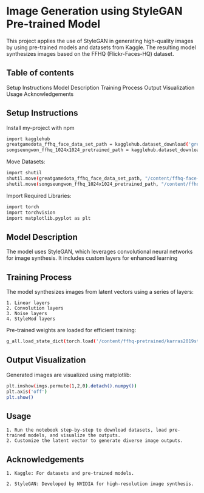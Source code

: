 
# Image Generation using StyleGAN Pre-trained Model


This project applies the use of StyleGAN in generating high-quality images by using pre-trained models and datasets from Kaggle. The resulting model synthesizes images based on the FFHQ (Flickr-Faces-HQ) dataset.




## Table of contents

Setup Instructions
Model Description
Training Process
Output Visualization
Usage
Acknowledgements
## Setup Instructions


Install my-project with npm

```bash
import kagglehub
greatgamedota_ffhq_face_data_set_path = kagglehub.dataset_download('greatgamedota/ffhq-face-data-set')
songseungwon_ffhq_1024x1024_pretrained_path = kagglehub.dataset_download('songseungwon/ffhq-1024x1024-pretrained')

```


Move Datasets:

```bash
import shutil
shutil.move(greatgamedota_ffhq_face_data_set_path, "/content/ffhq-face-data-set")
shutil.move(songseungwon_ffhq_1024x1024_pretrained_path, "/content/ffhq-pretrained")


```
    
    
Import Required Libraries:

```bash
import torch
import torchvision
import matplotlib.pyplot as plt

```
    
## Model Description

The model uses StyleGAN, which leverages convolutional neural networks for image synthesis. It includes custom layers for enhanced learning
## Training Process


The model synthesizes images from latent vectors using a series of layers:

    1. Linear layers
    2. Convolution layers
    3. Noise layers
    4. StyleMod layers

Pre-trained weights are loaded for efficient training:


```bash
g_all.load_state_dict(torch.load('/content/ffhq-pretrained/karras2019stylegan-ffhq-1024x1024.for_g_all.pt'))

```

## Output Visualization

Generated images are visualized using matplotlib:



```bash
plt.imshow(imgs.permute(1,2,0).detach().numpy())
plt.axis('off')
plt.show()

```


## Usage

    1. Run the notebook step-by-step to download datasets, load pre-trained models, and visualize the outputs.
    2. Customize the latent vector to generate diverse image outputs.

## Acknowledgements

    1. Kaggle: For datasets and pre-trained models.

    2. StyleGAN: Developed by NVIDIA for high-resolution image synthesis.
